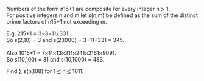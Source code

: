   <p>  Numbers of the form n15+1 are composite for every integer n <img src='images/symbol_gt.gif' width='10' height='10' alt='&gt;' border='0' style='vertical-align:middle;' /> 1.<br />  For positive integers n and m let s(n,m) be defined as the sum of the distinct prime factors of n15+1 not exceeding m.  </p>  E.g. 215+1 = 3<img src='images/symbol_times.gif' width='9' height='9' alt='&times;' border='0' style='vertical-align:middle;' />3<img src='images/symbol_times.gif' width='9' height='9' alt='&times;' border='0' style='vertical-align:middle;' />11<img src='images/symbol_times.gif' width='9' height='9' alt='&times;' border='0' style='vertical-align:middle;' />331.<br />  So s(2,10) = 3 and s(2,1000) = 3+11+331 = 345.<br /><br />    Also 1015+1 = 7<img src='images/symbol_times.gif' width='9' height='9' alt='&times;' border='0' style='vertical-align:middle;' />11<img src='images/symbol_times.gif' width='9' height='9' alt='&times;' border='0' style='vertical-align:middle;' />13<img src='images/symbol_times.gif' width='9' height='9' alt='&times;' border='0' style='vertical-align:middle;' />211<img src='images/symbol_times.gif' width='9' height='9' alt='&times;' border='0' style='vertical-align:middle;' />241<img src='images/symbol_times.gif' width='9' height='9' alt='&times;' border='0' style='vertical-align:middle;' />2161<img src='images/symbol_times.gif' width='9' height='9' alt='&times;' border='0' style='vertical-align:middle;' />9091.<br />  So s(10,100) = 31 and s(10,1000) = 483.<br />  </P>  <p>  Find &Sum; s(n,108) for 1 <img src='images/symbol_le.gif' width='10' height='12' alt='&le;' border='0' style='vertical-align:middle;' /> n <img src='images/symbol_le.gif' width='10' height='12' alt='&le;' border='0' style='vertical-align:middle;' /> 1011.  </p>    